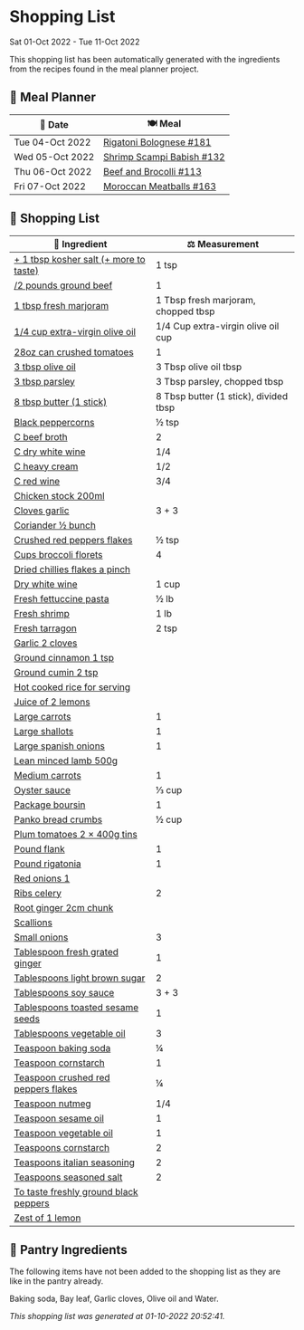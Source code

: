# Shopping List

Sat 01-Oct 2022 - Tue 11-Oct 2022

This shopping list has been automatically generated with the ingredients from the recipes found in the meal planner project.

## 📅 Meal Planner

|📅 Date| 🍽️ Meal|
|----|----|
|Tue 04-Oct 2022|[Rigatoni Bolognese #181](https://github.com/bryanbr23/Recipes/issues/181)|
|Wed 05-Oct 2022|[Shrimp Scampi Babish #132](https://github.com/bryanbr23/Recipes/issues/132)|
|Thu 06-Oct 2022|[Beef and Brocolli #113](https://github.com/bryanbr23/Recipes/issues/113)|
|Fri 07-Oct 2022|[Moroccan Meatballs #163](https://github.com/bryanbr23/Recipes/issues/163)|

## 🛒 Shopping List

| 🍌 Ingredient| ⚖️ Measurement|
|----------|-----------|
|[+ 1 tbsp kosher salt (+ more to taste)](https://www.sainsburys.co.uk/gol-ui/SearchResults/+%201%20tbsp%20kosher%20salt%20(+%20more%20to%20taste))|1 tsp|
|[/2 pounds ground beef](https://www.sainsburys.co.uk/gol-ui/SearchResults//2%20pounds%20ground%20beef)|1|
|[1 tbsp fresh marjoram](https://www.sainsburys.co.uk/gol-ui/SearchResults/1%20tbsp%20fresh%20marjoram)|1 Tbsp fresh marjoram, chopped tbsp|
|[1/4 cup extra-virgin olive oil](https://www.sainsburys.co.uk/gol-ui/SearchResults/1/4%20cup%20extra-virgin%20olive%20oil)|1/4 Cup extra-virgin olive oil cup|
|[28oz can crushed tomatoes](https://www.sainsburys.co.uk/gol-ui/SearchResults/28oz%20can%20crushed%20tomatoes)|1|
|[3 tbsp olive oil](https://www.sainsburys.co.uk/gol-ui/SearchResults/3%20tbsp%20olive%20oil)|3 Tbsp olive oil tbsp|
|[3 tbsp parsley](https://www.sainsburys.co.uk/gol-ui/SearchResults/3%20tbsp%20parsley)|3 Tbsp parsley, chopped tbsp|
|[8 tbsp butter (1 stick)](https://www.sainsburys.co.uk/gol-ui/SearchResults/8%20tbsp%20butter%20(1%20stick))|8 Tbsp butter (1 stick), divided tbsp|
|[Black peppercorns](https://www.sainsburys.co.uk/gol-ui/SearchResults/Black%20peppercorns)|½ tsp|
|[C beef broth](https://www.sainsburys.co.uk/gol-ui/SearchResults/C%20beef%20broth)|2|
|[C dry white wine](https://www.sainsburys.co.uk/gol-ui/SearchResults/C%20dry%20white%20wine)|1/4|
|[C heavy cream](https://www.sainsburys.co.uk/gol-ui/SearchResults/C%20heavy%20cream)|1/2|
|[C red wine](https://www.sainsburys.co.uk/gol-ui/SearchResults/C%20red%20wine)|3/4|
|[Chicken stock 200ml](https://www.sainsburys.co.uk/gol-ui/SearchResults/Chicken%20stock%20200ml)||
|[Cloves garlic](https://www.sainsburys.co.uk/gol-ui/SearchResults/Cloves%20garlic)|3 + 3|
|[Coriander ½ bunch](https://www.sainsburys.co.uk/gol-ui/SearchResults/Coriander%20½%20bunch)||
|[Crushed red peppers flakes](https://www.sainsburys.co.uk/gol-ui/SearchResults/Crushed%20red%20peppers%20flakes)|½ tsp|
|[Cups broccoli florets](https://www.sainsburys.co.uk/gol-ui/SearchResults/Cups%20broccoli%20florets)|4|
|[Dried chillies flakes a pinch](https://www.sainsburys.co.uk/gol-ui/SearchResults/Dried%20chillies%20flakes%20a%20pinch)||
|[Dry white wine](https://www.sainsburys.co.uk/gol-ui/SearchResults/Dry%20white%20wine)|1 cup|
|[Fresh fettuccine pasta](https://www.sainsburys.co.uk/gol-ui/SearchResults/Fresh%20fettuccine%20pasta)|½ lb|
|[Fresh shrimp](https://www.sainsburys.co.uk/gol-ui/SearchResults/Fresh%20shrimp)|1 lb|
|[Fresh tarragon](https://www.sainsburys.co.uk/gol-ui/SearchResults/Fresh%20tarragon)|2 tsp|
|[Garlic 2 cloves](https://www.sainsburys.co.uk/gol-ui/SearchResults/Garlic%202%20cloves)||
|[Ground cinnamon 1 tsp](https://www.sainsburys.co.uk/gol-ui/SearchResults/Ground%20cinnamon%201%20tsp)||
|[Ground cumin 2 tsp](https://www.sainsburys.co.uk/gol-ui/SearchResults/Ground%20cumin%202%20tsp)||
|[Hot cooked rice for serving](https://www.sainsburys.co.uk/gol-ui/SearchResults/Hot%20cooked%20rice%20for%20serving)||
|[Juice  of 2 lemons](https://www.sainsburys.co.uk/gol-ui/SearchResults/Juice%20%20of%202%20lemons)||
|[Large carrots](https://www.sainsburys.co.uk/gol-ui/SearchResults/Large%20carrots)|1|
|[Large shallots](https://www.sainsburys.co.uk/gol-ui/SearchResults/Large%20shallots)|1|
|[Large spanish onions](https://www.sainsburys.co.uk/gol-ui/SearchResults/Large%20spanish%20onions)|1|
|[Lean minced lamb 500g](https://www.sainsburys.co.uk/gol-ui/SearchResults/Lean%20minced%20lamb%20500g)||
|[Medium carrots](https://www.sainsburys.co.uk/gol-ui/SearchResults/Medium%20carrots)|1|
|[Oyster sauce](https://www.sainsburys.co.uk/gol-ui/SearchResults/Oyster%20sauce)|⅓ cup|
|[Package boursin](https://www.sainsburys.co.uk/gol-ui/SearchResults/Package%20boursin)|1|
|[Panko bread crumbs](https://www.sainsburys.co.uk/gol-ui/SearchResults/Panko%20bread%20crumbs)|½ cup|
|[Plum tomatoes 2 × 400g tins](https://www.sainsburys.co.uk/gol-ui/SearchResults/Plum%20tomatoes%202%20×%20400g%20tins)||
|[Pound flank](https://www.sainsburys.co.uk/gol-ui/SearchResults/Pound%20flank)|1|
|[Pound rigatonia](https://www.sainsburys.co.uk/gol-ui/SearchResults/Pound%20rigatonia)|1|
|[Red onions 1](https://www.sainsburys.co.uk/gol-ui/SearchResults/Red%20onions%201)||
|[Ribs celery](https://www.sainsburys.co.uk/gol-ui/SearchResults/Ribs%20celery)|2|
|[Root ginger 2cm chunk](https://www.sainsburys.co.uk/gol-ui/SearchResults/Root%20ginger%202cm%20chunk)||
|[Scallions](https://www.sainsburys.co.uk/gol-ui/SearchResults/Scallions)||
|[Small onions](https://www.sainsburys.co.uk/gol-ui/SearchResults/Small%20onions)|3|
|[Tablespoon fresh grated ginger](https://www.sainsburys.co.uk/gol-ui/SearchResults/Tablespoon%20fresh%20grated%20ginger)|1|
|[Tablespoons light brown sugar](https://www.sainsburys.co.uk/gol-ui/SearchResults/Tablespoons%20light%20brown%20sugar)|2|
|[Tablespoons soy sauce](https://www.sainsburys.co.uk/gol-ui/SearchResults/Tablespoons%20soy%20sauce)|3 + 3|
|[Tablespoons toasted sesame seeds](https://www.sainsburys.co.uk/gol-ui/SearchResults/Tablespoons%20toasted%20sesame%20seeds)|1|
|[Tablespoons vegetable oil](https://www.sainsburys.co.uk/gol-ui/SearchResults/Tablespoons%20vegetable%20oil)|3|
|[Teaspoon baking soda](https://www.sainsburys.co.uk/gol-ui/SearchResults/Teaspoon%20baking%20soda)|¼|
|[Teaspoon cornstarch](https://www.sainsburys.co.uk/gol-ui/SearchResults/Teaspoon%20cornstarch)|1|
|[Teaspoon crushed red peppers flakes](https://www.sainsburys.co.uk/gol-ui/SearchResults/Teaspoon%20crushed%20red%20peppers%20flakes)|¼|
|[Teaspoon nutmeg](https://www.sainsburys.co.uk/gol-ui/SearchResults/Teaspoon%20nutmeg)|1/4|
|[Teaspoon sesame oil](https://www.sainsburys.co.uk/gol-ui/SearchResults/Teaspoon%20sesame%20oil)|1|
|[Teaspoon vegetable oil](https://www.sainsburys.co.uk/gol-ui/SearchResults/Teaspoon%20vegetable%20oil)|1|
|[Teaspoons cornstarch](https://www.sainsburys.co.uk/gol-ui/SearchResults/Teaspoons%20cornstarch)|2|
|[Teaspoons italian seasoning](https://www.sainsburys.co.uk/gol-ui/SearchResults/Teaspoons%20italian%20seasoning)|2|
|[Teaspoons seasoned salt](https://www.sainsburys.co.uk/gol-ui/SearchResults/Teaspoons%20seasoned%20salt)|2|
|[To taste freshly ground black peppers](https://www.sainsburys.co.uk/gol-ui/SearchResults/To%20taste%20freshly%20ground%20black%20peppers)||
|[Zest of 1 lemon](https://www.sainsburys.co.uk/gol-ui/SearchResults/Zest%20of%201%20lemon)||

## 🏪 Pantry Ingredients

The following items have not been added to the shopping list as they are like in the pantry already.

Baking soda, Bay leaf, Garlic cloves, Olive oil and Water.


_This shopping list was generated at 01-10-2022 20:52:41._